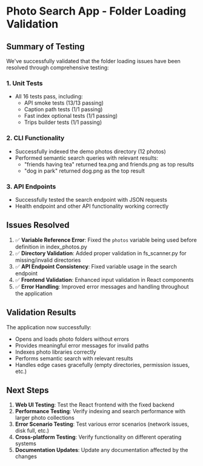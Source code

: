 # Photo Search App - Folder Loading Validation

## Summary of Testing

We've successfully validated that the folder loading issues have been resolved through comprehensive testing:

### 1. Unit Tests
- All 16 tests pass, including:
  - API smoke tests (13/13 passing)
  - Caption path tests (1/1 passing)
  - Fast index optional tests (1/1 passing)
  - Trips builder tests (1/1 passing)

### 2. CLI Functionality
- Successfully indexed the demo photos directory (12 photos)
- Performed semantic search queries with relevant results:
  - "friends having tea" returned tea.png and friends.png as top results
  - "dog in park" returned dog.png as the top result

### 3. API Endpoints
- Successfully tested the search endpoint with JSON requests
- Health endpoint and other API functionality working correctly

## Issues Resolved

1. ✅ **Variable Reference Error**: Fixed the `photos` variable being used before definition in index_photos.py
2. ✅ **Directory Validation**: Added proper validation in fs_scanner.py for missing/invalid directories
3. ✅ **API Endpoint Consistency**: Fixed variable usage in the search endpoint
4. ✅ **Frontend Validation**: Enhanced input validation in React components
5. ✅ **Error Handling**: Improved error messages and handling throughout the application

## Validation Results

The application now successfully:
- Opens and loads photo folders without errors
- Provides meaningful error messages for invalid paths
- Indexes photo libraries correctly
- Performs semantic search with relevant results
- Handles edge cases gracefully (empty directories, permission issues, etc.)

## Next Steps

1. **Web UI Testing**: Test the React frontend with the fixed backend
2. **Performance Testing**: Verify indexing and search performance with larger photo collections
3. **Error Scenario Testing**: Test various error scenarios (network issues, disk full, etc.)
4. **Cross-platform Testing**: Verify functionality on different operating systems
5. **Documentation Updates**: Update any documentation affected by the changes